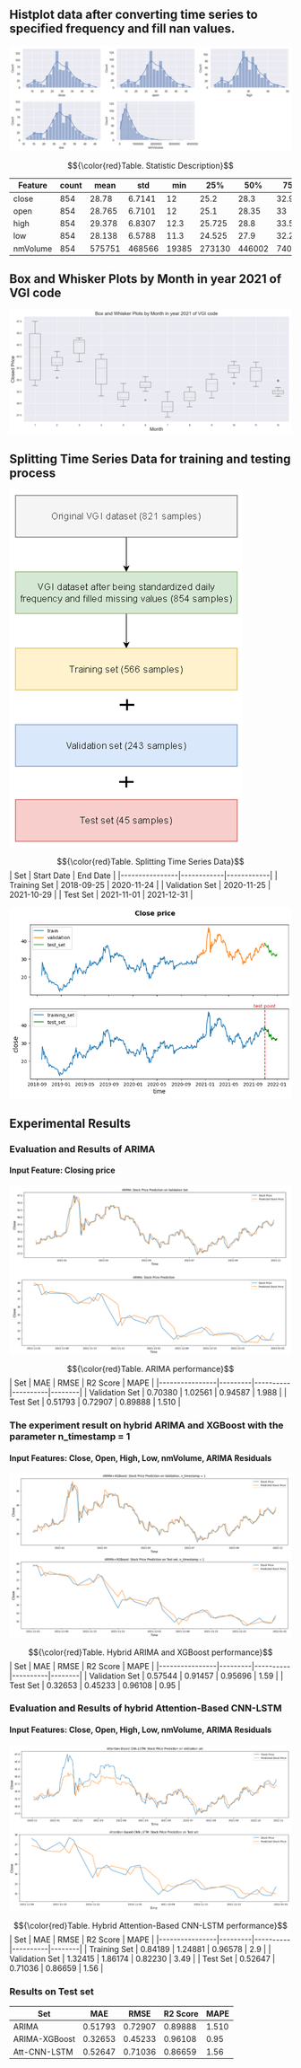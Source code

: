 ## Histplot data after converting time series to specified frequency and fill nan values.
![Screenshot](histplot_data.png)

$${\color{red}Table. Statistic Description}$$

| Feature   | count |   mean  |   std   |  min  |  25%   |  50%   |  75%   |  max   |
|-----------|-------|---------|---------|-------|--------|--------|--------|--------|
| close     |  854  | 28.78   | 6.7141  |  12   | 25.2   | 28.3   | 32.9   | 47.5   |
| open      |  854  | 28.765  | 6.7101  |  12   | 25.1   | 28.35  | 33     | 47.5   |
| high      |  854  | 29.378  | 6.8307  |  12.3 | 25.725 | 28.8   | 33.5   | 48.8   |
| low       |  854  | 28.138  | 6.5788  |  11.3 | 24.525 | 27.9   | 32.2   | 46     |
| nmVolume  |  854  | 575751  | 468566  | 19385 | 273130 | 446002 | 740738 | 3925002|
## Box and Whisker Plots by Month in year 2021 of VGI code
![Screenshot](boxplot.png)
## Splitting Time Series Data for training and testing process
![Screenshot](train-test-split.png)

$${\color{red}Table. Splitting Time Series Data}$$
| Set            | Start Date | End Date   |
|----------------|------------|------------|
| Training Set   | 2018-09-25 | 2020-11-24 |
| Validation Set | 2020-11-25 | 2021-10-29 |
| Test Set       | 2021-11-01 | 2021-12-31 |

![Screenshot](close-price.png)
## Experimental Results
### Evaluation and Results of ARIMA
#### Input Feature: Closing price
![Screenshot](ARIMA-result.png)

$${\color{red}Table. ARIMA performance}$$
| Set            |   MAE   |   RMSE   | R2 Score |  MAPE  |
|----------------|---------|----------|----------|--------|
| Validation Set | 0.70380 | 1.02561  | 0.94587  | 1.988  |
| Test Set       | 0.51793 | 0.72907  | 0.89888  | 1.510  |
### The experiment result on hybrid ARIMA and XGBoost with the parameter  n_timestamp = 1
#### Input Features: Close, Open, High, Low, nmVolume, ARIMA Residuals
![Screenshot](ARIMA-XGBoost.png)

$${\color{red}Table. Hybrid ARIMA and XGBoost performance}$$
| Set            |   MAE   |   RMSE   | R2 Score |  MAPE  |
|----------------|---------|----------|----------|--------|
| Validation Set | 0.57544 | 0.91457  | 0.95696  |  1.59  |
| Test Set       | 0.32653 | 0.45233  | 0.96108  |  0.95  |
### Evaluation and Results of hybrid Attention-Based CNN-LSTM 
#### Input Features: Close, Open, High, Low, nmVolume, ARIMA Residuals
![Screenshot](Att-CNN-LSTM.png)

$${\color{red}Table. Hybrid Attention-Based CNN-LSTM performance}$$
| Set            |   MAE   |   RMSE   | R2 Score |  MAPE  |
|----------------|---------|----------|----------|--------|
| Training Set   | 0.84189 | 1.24881  | 0.96578  |  2.9   |
| Validation Set | 1.32415 | 1.86174  | 0.82230  |  3.49  |
| Test Set       | 0.52647 | 0.71036  | 0.86659  |  1.56  |

### Results on Test set
| Set            |   MAE   |   RMSE   | R2 Score |  MAPE  |
|----------------|---------|----------|----------|--------|
| ARIMA          | 0.51793 | 0.72907  | 0.89888  | 1.510  |
| ARIMA-XGBoost  | 0.32653 | 0.45233  | 0.96108  |  0.95  |
| Att-CNN-LSTM   | 0.52647 | 0.71036  | 0.86659  |  1.56  |